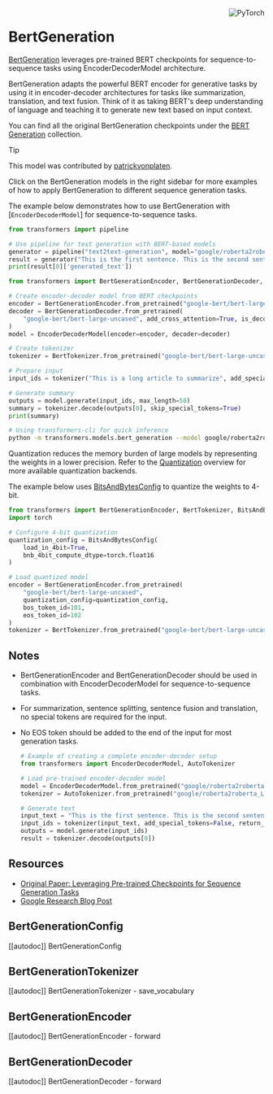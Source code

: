 <!--Copyright 2020 The HuggingFace Team. All rights reserved.

Licensed under the Apache License, Version 2.0 (the "License"); you may not use this file except in compliance with
the License. You may obtain a copy of the License at

http://www.apache.org/licenses/LICENSE-2.0

Unless required by applicable law or agreed to in writing, software distributed under the License is distributed on
an "AS IS" BASIS, WITHOUT WARRANTIES OR CONDITIONS OF ANY KIND, either express or implied. See the License for the
specific language governing permissions and limitations under the License.

⚠️ Note that this file is in Markdown but contain specific syntax for our doc-builder (similar to MDX) that may not be
rendered properly in your Markdown viewer.

-->

<div style="float: right;">
    <div class="flex flex-wrap space-x-1">
        <img alt="PyTorch" src="https://img.shields.io/badge/PyTorch-DE3412?style=flat&logo=pytorch&logoColor=white">
    </div>
</div>

# BertGeneration

[BertGeneration](https://huggingface.co/papers/1907.12461) leverages pre-trained BERT checkpoints for sequence-to-sequence tasks using EncoderDecoderModel architecture.

BertGeneration adapts the powerful BERT encoder for generative tasks by using it in encoder-decoder architectures for tasks like summarization, translation, and text fusion. Think of it as taking BERT's deep understanding of language and teaching it to generate new text based on input context.

You can find all the original BertGeneration checkpoints under the [BERT Generation](https://huggingface.co/models?search=bert-generation) collection.

> [!TIP]
> This model was contributed by [patrickvonplaten](https://huggingface.co/patrickvonplaten).
>
> Click on the BertGeneration models in the right sidebar for more examples of how to apply BertGeneration to different sequence generation tasks.

The example below demonstrates how to use BertGeneration with [`EncoderDecoderModel`] for sequence-to-sequence tasks.

<hfoptions id="usage">
<hfoption id="Pipeline">

```python
from transformers import pipeline

# Use pipeline for text generation with BERT-based models
generator = pipeline("text2text-generation", model="google/roberta2roberta_L-24_discofuse")
result = generator("This is the first sentence. This is the second sentence.")
print(result[0]['generated_text'])
```

</hfoption>
<hfoption id="AutoModel">

```python
from transformers import BertGenerationEncoder, BertGenerationDecoder, BertTokenizer, EncoderDecoderModel

# Create encoder-decoder model from BERT checkpoints
encoder = BertGenerationEncoder.from_pretrained("google-bert/bert-large-uncased", bos_token_id=101, eos_token_id=102)
decoder = BertGenerationDecoder.from_pretrained(
    "google-bert/bert-large-uncased", add_cross_attention=True, is_decoder=True, bos_token_id=101, eos_token_id=102
)
model = EncoderDecoderModel(encoder=encoder, decoder=decoder)

# Create tokenizer
tokenizer = BertTokenizer.from_pretrained("google-bert/bert-large-uncased")

# Prepare input
input_ids = tokenizer("This is a long article to summarize", add_special_tokens=False, return_tensors="pt").input_ids

# Generate summary
outputs = model.generate(input_ids, max_length=50)
summary = tokenizer.decode(outputs[0], skip_special_tokens=True)
print(summary)
```

</hfoption>
<hfoption id="transformers-cli">

```bash
# Using transformers-cli for quick inference
python -m transformers.models.bert_generation --model google/roberta2roberta_L-24_discofuse --input "This is the first sentence. This is the second sentence."
```

</hfoption>
</hfoptions>

Quantization reduces the memory burden of large models by representing the weights in a lower precision. Refer to the [Quantization](../quantization/overview) overview for more available quantization backends.

The example below uses [BitsAndBytesConfig](../main_classes/quantization#transformers.BitsAndBytesConfig) to quantize the weights to 4-bit.

```python
from transformers import BertGenerationEncoder, BertTokenizer, BitsAndBytesConfig
import torch

# Configure 4-bit quantization
quantization_config = BitsAndBytesConfig(
    load_in_4bit=True,
    bnb_4bit_compute_dtype=torch.float16
)

# Load quantized model
encoder = BertGenerationEncoder.from_pretrained(
    "google-bert/bert-large-uncased",
    quantization_config=quantization_config,
    bos_token_id=101,
    eos_token_id=102
)
tokenizer = BertTokenizer.from_pretrained("google-bert/bert-large-uncased")
```

## Notes

- BertGenerationEncoder and BertGenerationDecoder should be used in combination with EncoderDecoderModel for sequence-to-sequence tasks.
- For summarization, sentence splitting, sentence fusion and translation, no special tokens are required for the input.
- No EOS token should be added to the end of the input for most generation tasks.

   ```python
   # Example of creating a complete encoder-decoder setup
   from transformers import EncoderDecoderModel, AutoTokenizer
   
   # Load pre-trained encoder-decoder model
   model = EncoderDecoderModel.from_pretrained("google/roberta2roberta_L-24_discofuse")
   tokenizer = AutoTokenizer.from_pretrained("google/roberta2roberta_L-24_discofuse")
   
   # Generate text
   input_text = "This is the first sentence. This is the second sentence."
   input_ids = tokenizer(input_text, add_special_tokens=False, return_tensors="pt").input_ids
   outputs = model.generate(input_ids)
   result = tokenizer.decode(outputs[0])
   ```

## Resources

- [Original Paper: Leveraging Pre-trained Checkpoints for Sequence Generation Tasks](https://arxiv.org/abs/1907.12461)
- [Google Research Blog Post](https://ai.googleblog.com/2020/01/leveraging-bert-for-sequence-generation.html)

## BertGenerationConfig

[[autodoc]] BertGenerationConfig

## BertGenerationTokenizer

[[autodoc]] BertGenerationTokenizer
    - save_vocabulary

## BertGenerationEncoder

[[autodoc]] BertGenerationEncoder
    - forward

## BertGenerationDecoder

[[autodoc]] BertGenerationDecoder
    - forward